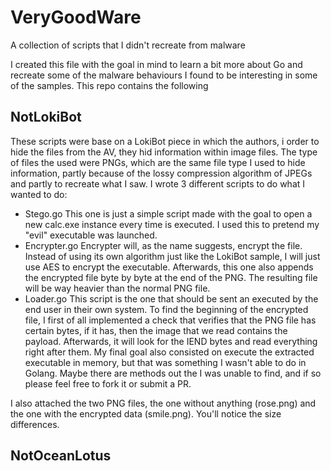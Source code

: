 # VeryGoodWare
A collection of scripts that I didn't recreate from malware

I created this file with the goal in mind to learn a bit more about Go and recreate some of the malware behaviours I found to be interesting in some of the samples.
This repo contains the following

## NotLokiBot

These scripts were base on a LokiBot piece in which the authors, i order to hide the files from the AV, they hid information within image files. The type of files the used were PNGs, which are the same file type I used to hide information, partly because of the lossy compression algorithm of JPEGs and partly to recreate what I saw.
I wrote 3 different scripts to do what I wanted to do:

- Stego.go
This one is just a simple script made with the goal to open a new calc.exe instance every time is executed. I used this to pretend my "evil" executable was launched.
- Encrypter.go
Encrypter will, as the name suggests, encrypt the file. Instead of using its own algorithm just like the LokiBot sample, I will just use AES to encrypt the executable. Afterwards, this one also appends the encrypted file byte by byte at the end of the PNG.
The resulting file will be way heavier than the normal PNG file.
- Loader.go
This script is the one that should be sent an executed by the end user in their own system. To find the beginning of the encrypted file, I first of all implemented a check that verifies that the PNG file has certain bytes, if it has, then the image that we read contains the payload.
Afterwards, it will look for the IEND bytes and read everything right after them.
My final goal also consisted on execute the extracted executable in memory, but that was something I wasn't able to do in Golang. Maybe there are methods out the I was unable to find, and if so please feel free to fork it or submit a PR.

I also attached the two PNG files, the one without anything (rose.png) and the one with the encrypted data (smile.png). You'll notice the size differences.

## NotOceanLotus

